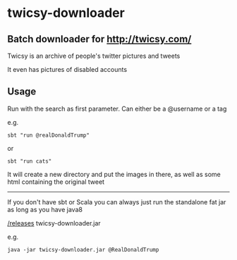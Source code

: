 # twicsy-downloader



## Batch downloader for http://twicsy.com/ 

Twicsy is an archive of people's twitter pictures and tweets

It even has pictures of disabled accounts

## Usage

Run with the search as first parameter. 
Can either be a @username or a tag

e.g. 

    sbt "run @realDonaldTrump"

or 

    sbt "run cats"

It will create a new directory and put the images in there, as
well as some html containing the original tweet

----------

If you don't have sbt or Scala you can always just run the standalone fat jar as long as you have java8

[/releases](https://github.com/fancellu/twicsy-downloader/releases/latest)
twicsy-downloader.jar


e.g.

    java -jar twicsy-downloader.jar @RealDonaldTrump
